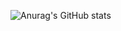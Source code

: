 ![Anurag's GitHub stats](https://github-readme-stats.vercel.app/api?username=mattosoguilherme&show_icons=true)


